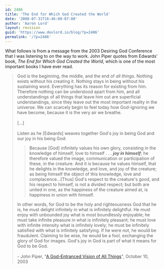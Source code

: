 ```yaml
---
id: 2486
title: 'The End for Which God Created the World'
date: '2008-07-31T16:46:00-07:00'
author: 'Aaron Lord'
layout: revision
guid: 'https://www.devlord.io/blog/?p=2486'
permalink: '/?p=2486'
---
```


What follows is from a message from the 2003 Desiring God Conference that I was listening to on the way to work.  John Piper quotes from Edwards' book, <span style="font-style:italic;">The End for Which God Created the World</span>, which is one of the most important books I have ever read.<br /><blockquote>God is the beginning, the middle, and the end of <em>all things</em>. Nothing exists without his creating it. Nothing stays in being without his sustaining word. Everything has its reason for existing from him. Therefore nothing can be understood apart from him, and all understandings of all things that leave him out are superficial understandings, since they leave out the most important reality in the universe. We can scarcely begin to feel today how God-ignoring we have become, because it is the very air we breathe.<br /><br />[...]<br /><br />Listen as he [Edwards] weaves together God's joy in being God and our joy in his being God:<br /><blockquote>   Because [God] infinitely values his own glory, consisting in the  knowledge of himself, love to himself . . . <strong><em>joy in  himself</em></strong>; he therefore valued the image, communication  or participation of these, in the creature. And it is because he  values himself, that he delights in the knowledge, and love, and  joy of the creature; as being himself the object of this knowledge,  love and complacence...[Thus] God's respect to the creature's good,  and his respect to himself, is not a divided respect; but both are  united in one, as the happiness of the creature aimed at, is  happiness in union with himself.   </blockquote>In other words, for God to be the holy and righteousness God that he is, he must delight infinitely in what is infinitely delightful. He must enjoy with unbounded joy what is most boundlessly enjoyable; he must take infinite pleasure in what is infinitely pleasant; he must love with infinite intensity what is infinitely lovely; he must be infinitely satisfied with what is infinitely satisfying. If he were not, he would be fraudulent. Claiming to be wise, he would be a fool, exchanging the glory of God for images. God's joy in God is part of what it means for God to be God.<br /><br />- John Piper, "<a href="http://www.desiringgod.org/ResourceLibrary/ConferenceMessages/ByConference/3/1644_A_GodEntranced_Vision_of_All_Things_Why_We_Need_Jonathan_Edwards_300_Years_Later/">A God-Entranced Vision of All Things</a>", October 10, 2003</blockquote><div class="blogger-post-footer"></div>
